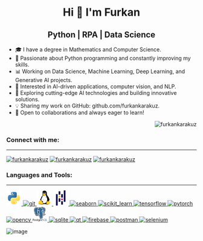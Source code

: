<h1 align="center">Hi 👋 I'm Furkan</h1>

<h2 align="center">Python | RPA | Data Science </h3>

- 🎓 I have a degree in Mathematics and Computer Science.
- 🐍 Passionate about Python programming and constantly improving my skills.
- 📊 Working on Data Science, Machine Learning, Deep Learning, and Generative AI projects.
- 🤖 Interested in AI-driven applications, computer vision, and NLP.
- 🚀 Exploring cutting-edge AI technologies and building innovative solutions.
- 💡 Sharing my work on GitHub: github.com/furkankarakuz.
- 🤝 Open to collaborations and always eager to learn!

<p align="right"> <img src="https://komarev.com/ghpvc/?username=furkankarakuz&label=Profile%20views&color=0e75b6&style=flat" alt="furkankarakuz" /> </p>

<h3 align="left">Connect with me:</h3>
<hr>
<p align="left">
<a href="https://linkedin.com/in/furkankarakuz" target="blank"><img align="center" src="https://raw.githubusercontent.com/rahuldkjain/github-profile-readme-generator/master/src/images/icons/Social/linked-in-alt.svg" alt="furkankarakuz" height="30" width="40" /></a>
<a href="https://kaggle.com/furkankarakuz" target="blank"><img align="center" src="https://raw.githubusercontent.com/rahuldkjain/github-profile-readme-generator/master/src/images/icons/Social/kaggle.svg" alt="furkankarakuz" height="30" width="40" /></a>
<a href="https://huggingface.co/furkankarakuz" target="blank"><img align="center" src="https://huggingface.co/front/assets/huggingface_logo-noborder.svg" alt="furkankarakuz" height="30" width="40" /></a>
</p>

<h3 align="left">Languages and Tools:</h3>
<hr>
<p align="left">
<a href="https://www.python.org" target="_blank" rel="noreferrer"><img src="https://raw.githubusercontent.com/devicons/devicon/master/icons/python/python-original.svg" alt="python" width="40" height="40"/> </a>
<a href="https://git-scm.com/" target="_blank" rel="noreferrer"><img src="https://www.vectorlogo.zone/logos/git-scm/git-scm-icon.svg" alt="git" width="40" height="40"/> </a>
<a href="https://www.linux.org/" target="_blank" rel="noreferrer"> <img src="https://raw.githubusercontent.com/devicons/devicon/master/icons/linux/linux-original.svg" alt="linux" width="40" height="40"/> </a>
<a href="https://pandas.pydata.org/" target="_blank" rel="noreferrer"><img src="https://raw.githubusercontent.com/devicons/devicon/2ae2a900d2f041da66e950e4d48052658d850630/icons/pandas/pandas-original.svg" alt="pandas" width="40" height="40"/> </a>
<a href="https://seaborn.pydata.org/" target="_blank" rel="noreferrer"><img src="https://seaborn.pydata.org/_images/logo-mark-lightbg.svg" alt="seaborn" width="40" height="40"/> </a>
<a href="https://scikit-learn.org/" target="_blank" rel="noreferrer"><img src="https://upload.wikimedia.org/wikipedia/commons/0/05/Scikit_learn_logo_small.svg" alt="scikit_learn" width="40" height="40"/> </a>
<a href="https://www.tensorflow.org" target="_blank" rel="noreferrer"> <img src="https://www.vectorlogo.zone/logos/tensorflow/tensorflow-icon.svg" alt="tensorflow" width="40" height="40"/> </a>
<a href="https://pytorch.org/" target="_blank" rel="noreferrer"> <img src="https://www.vectorlogo.zone/logos/pytorch/pytorch-icon.svg" alt="pytorch" width="40" height="40"/> </a>
<a href="https://opencv.org/" target="_blank" rel="noreferrer"> <img src="https://www.vectorlogo.zone/logos/opencv/opencv-icon.svg" alt="opencv" width="40" height="40"/> </a>
<a href="https://www.postgresql.org" target="_blank" rel="noreferrer"> <img src="https://raw.githubusercontent.com/devicons/devicon/master/icons/postgresql/postgresql-original-wordmark.svg" alt="postgresql" width="40" height="40"/> </a>
<a href="https://www.sqlite.org/" target="_blank" rel="noreferrer"><img src="https://www.vectorlogo.zone/logos/sqlite/sqlite-icon.svg" alt="sqlite" width="40" height="40"/> </a>
<a href="https://www.qt.io/" target="_blank" rel="noreferrer"><img src="https://upload.wikimedia.org/wikipedia/commons/0/0b/Qt_logo_2016.svg" alt="qt" width="40" height="40"/> </a>
<a href="https://firebase.google.com/" target="_blank" rel="noreferrer"> <img src="https://www.vectorlogo.zone/logos/firebase/firebase-icon.svg" alt="firebase" width="40" height="40"/> </a>
<a href="https://postman.com" target="_blank" rel="noreferrer"> <img src="https://www.vectorlogo.zone/logos/getpostman/getpostman-icon.svg" alt="postman" width="40" height="40"/> </a>
<a href="https://www.selenium.dev" target="_blank" rel="noreferrer"> <img src="https://raw.githubusercontent.com/detain/svg-logos/780f25886640cef088af994181646db2f6b1a3f8/svg/selenium-logo.svg" alt="selenium" width="40" height="40"/> </a>
</p>

![image](https://user-images.githubusercontent.com/74038190/229223263-cf2e4b07-2615-4f87-9c38-e37600f8381a.gif)
